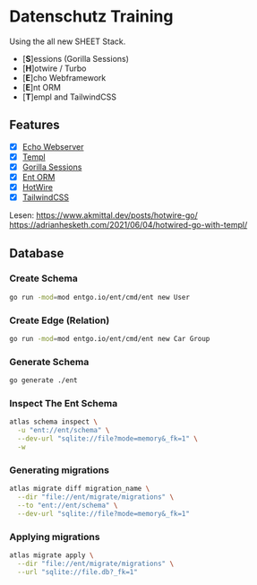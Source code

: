 # Datenschutz Training

Using the all new SHEET Stack.

- [**S**]essions (Gorilla Sessions)
- [**H**]otwire / Turbo
- [**E**]cho Webframework
- [**E**]nt ORM
- [**T**]empl and TailwindCSS

## Features

- [x] [Echo Webserver](https://echo.labstack.com)
- [x] [Templ](https://templ.guide)
- [x] [Gorilla Sessions](https://gorilla.github.io)
- [x] [Ent ORM](https://entgo.io/docs/getting-started)
- [x] [HotWire](https://hotwired.dev)
- [x] [TailwindCSS](https://tailwindcss.com)

Lesen:
https://www.akmittal.dev/posts/hotwire-go/
https://adrianhesketh.com/2021/06/04/hotwired-go-with-templ/

## Database

### Create Schema

```bash
go run -mod=mod entgo.io/ent/cmd/ent new User
```

### Create Edge (Relation)

```bash
go run -mod=mod entgo.io/ent/cmd/ent new Car Group
```

### Generate Schema

```bash
go generate ./ent
```

### Inspect The Ent Schema

```bash
atlas schema inspect \
  -u "ent://ent/schema" \
  --dev-url "sqlite://file?mode=memory&_fk=1" \
  -w
```

### Generating migrations

```bash
atlas migrate diff migration_name \
  --dir "file://ent/migrate/migrations" \
  --to "ent://ent/schema" \
  --dev-url "sqlite://file?mode=memory&_fk=1"
```

### Applying migrations

```bash
atlas migrate apply \
  --dir "file://ent/migrate/migrations" \
  --url "sqlite://file.db?_fk=1"
```
